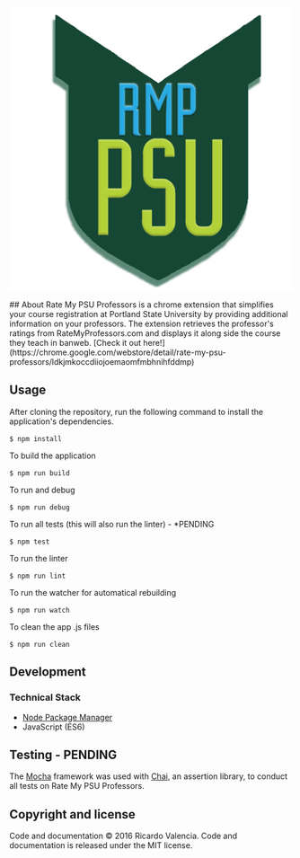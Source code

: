 <p align="center">
  <img src='/logo.png'/>
</p>
## About
Rate My PSU Professors is a chrome extension that simplifies your course registration at Portland State University by providing additional information on your professors. The extension retrieves the professor's ratings from RateMyProfessors.com and displays it along side the course they teach in banweb. [Check it out here!](https://chrome.google.com/webstore/detail/rate-my-psu-professors/ldkjmkoccdiiojoemaomfmbhnihfddmp)

## Usage

After cloning the repository, run the following command to install the application's dependencies.
```
$ npm install
```

To build the application
```
$ npm run build
```

To run and debug
```
$ npm run debug
```

To run all tests (this will also run the linter) - *PENDING
```
$ npm test
```

To run the linter
```
$ npm run lint
```

To run the watcher for automatical rebuilding
```
$ npm run watch
```

To clean the app .js files
```
$ npm run clean
```

## Development

### Technical Stack

* [Node Package Manager](https://www.npmjs.com)
* JavaScript (ES6)

## Testing - PENDING

The [Mocha](https://mochajs.org) framework was used with [Chai](http://chaijs.com), an assertion library, to conduct all
tests on Rate My PSU Professors.

## Copyright and license

Code and documentation &copy; 2016 Ricardo Valencia. Code and documentation is released under the MIT license.
